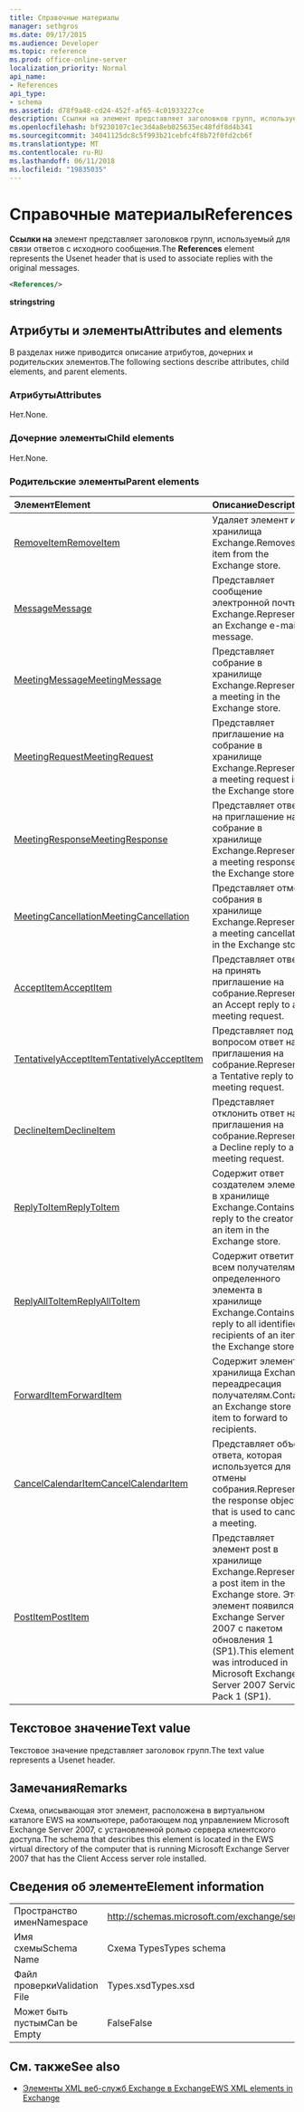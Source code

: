 ```yaml
---
title: Справочные материалы
manager: sethgros
ms.date: 09/17/2015
ms.audience: Developer
ms.topic: reference
ms.prod: office-online-server
localization_priority: Normal
api_name:
- References
api_type:
- schema
ms.assetid: d78f9a48-cd24-452f-af65-4c01933227ce
description: Ссылки на элемент представляет заголовков групп, используемый для связи ответов с исходного сообщения.
ms.openlocfilehash: bf9230107c1ec3d4a8eb025635ec48fdf8d4b341
ms.sourcegitcommit: 34041125dc8c5f993b21cebfc4f8b72f0fd2cb6f
ms.translationtype: MT
ms.contentlocale: ru-RU
ms.lasthandoff: 06/11/2018
ms.locfileid: "19835035"
---
```

# <a name="references"></a><span data-ttu-id="04d2d-103">Справочные материалы</span><span class="sxs-lookup"><span data-stu-id="04d2d-103">References</span></span>

<span data-ttu-id="04d2d-104">**Ссылки на** элемент представляет заголовков групп, используемый для связи ответов с исходного сообщения.</span><span class="sxs-lookup"><span data-stu-id="04d2d-104">The **References** element represents the Usenet header that is used to associate replies with the original messages.</span></span> 
  
```xml
<References/>
```

 <span data-ttu-id="04d2d-105">**string**</span><span class="sxs-lookup"><span data-stu-id="04d2d-105">**string**</span></span>
## <a name="attributes-and-elements"></a><span data-ttu-id="04d2d-106">Атрибуты и элементы</span><span class="sxs-lookup"><span data-stu-id="04d2d-106">Attributes and elements</span></span>

<span data-ttu-id="04d2d-107">В разделах ниже приводится описание атрибутов, дочерних и родительских элементов.</span><span class="sxs-lookup"><span data-stu-id="04d2d-107">The following sections describe attributes, child elements, and parent elements.</span></span>
  
### <a name="attributes"></a><span data-ttu-id="04d2d-108">Атрибуты</span><span class="sxs-lookup"><span data-stu-id="04d2d-108">Attributes</span></span>

<span data-ttu-id="04d2d-109">Нет.</span><span class="sxs-lookup"><span data-stu-id="04d2d-109">None.</span></span>
  
### <a name="child-elements"></a><span data-ttu-id="04d2d-110">Дочерние элементы</span><span class="sxs-lookup"><span data-stu-id="04d2d-110">Child elements</span></span>

<span data-ttu-id="04d2d-111">Нет.</span><span class="sxs-lookup"><span data-stu-id="04d2d-111">None.</span></span>
  
### <a name="parent-elements"></a><span data-ttu-id="04d2d-112">Родительские элементы</span><span class="sxs-lookup"><span data-stu-id="04d2d-112">Parent elements</span></span>

|<span data-ttu-id="04d2d-113">**Элемент**</span><span class="sxs-lookup"><span data-stu-id="04d2d-113">**Element**</span></span>|<span data-ttu-id="04d2d-114">**Описание**</span><span class="sxs-lookup"><span data-stu-id="04d2d-114">**Description**</span></span>|
|:-----|:-----|
|[<span data-ttu-id="04d2d-115">RemoveItem</span><span class="sxs-lookup"><span data-stu-id="04d2d-115">RemoveItem</span></span>](removeitem.md) <br/> |<span data-ttu-id="04d2d-116">Удаляет элемент из хранилища Exchange.</span><span class="sxs-lookup"><span data-stu-id="04d2d-116">Removes an item from the Exchange store.</span></span>  <br/> |
|[<span data-ttu-id="04d2d-117">Message</span><span class="sxs-lookup"><span data-stu-id="04d2d-117">Message</span></span>](message-ex15websvcsotherref.md) <br/> |<span data-ttu-id="04d2d-118">Представляет сообщение электронной почты Exchange.</span><span class="sxs-lookup"><span data-stu-id="04d2d-118">Represents an Exchange e-mail message.</span></span>  <br/> |
|[<span data-ttu-id="04d2d-119">MeetingMessage</span><span class="sxs-lookup"><span data-stu-id="04d2d-119">MeetingMessage</span></span>](meetingmessage.md) <br/> |<span data-ttu-id="04d2d-120">Представляет собрание в хранилище Exchange.</span><span class="sxs-lookup"><span data-stu-id="04d2d-120">Represents a meeting in the Exchange store.</span></span>  <br/> |
|[<span data-ttu-id="04d2d-121">MeetingRequest</span><span class="sxs-lookup"><span data-stu-id="04d2d-121">MeetingRequest</span></span>](meetingrequest.md) <br/> |<span data-ttu-id="04d2d-122">Представляет приглашение на собрание в хранилище Exchange.</span><span class="sxs-lookup"><span data-stu-id="04d2d-122">Represents a meeting request in the Exchange store.</span></span>  <br/> |
|[<span data-ttu-id="04d2d-123">MeetingResponse</span><span class="sxs-lookup"><span data-stu-id="04d2d-123">MeetingResponse</span></span>](meetingresponse.md) <br/> |<span data-ttu-id="04d2d-124">Представляет ответ на приглашение на собрание в хранилище Exchange.</span><span class="sxs-lookup"><span data-stu-id="04d2d-124">Represents a meeting response in the Exchange store.</span></span>  <br/> |
|[<span data-ttu-id="04d2d-125">MeetingCancellation</span><span class="sxs-lookup"><span data-stu-id="04d2d-125">MeetingCancellation</span></span>](meetingcancellation.md) <br/> |<span data-ttu-id="04d2d-126">Представляет отмену собрания в хранилище Exchange.</span><span class="sxs-lookup"><span data-stu-id="04d2d-126">Represents a meeting cancellation in the Exchange store.</span></span>  <br/> |
|[<span data-ttu-id="04d2d-127">AcceptItem</span><span class="sxs-lookup"><span data-stu-id="04d2d-127">AcceptItem</span></span>](acceptitem.md) <br/> |<span data-ttu-id="04d2d-128">Представляет ответ на принять приглашение на собрание.</span><span class="sxs-lookup"><span data-stu-id="04d2d-128">Represents an Accept reply to a meeting request.</span></span>  <br/> |
|[<span data-ttu-id="04d2d-129">TentativelyAcceptItem</span><span class="sxs-lookup"><span data-stu-id="04d2d-129">TentativelyAcceptItem</span></span>](tentativelyacceptitem.md) <br/> |<span data-ttu-id="04d2d-130">Представляет под вопросом ответ на приглашения на собрание.</span><span class="sxs-lookup"><span data-stu-id="04d2d-130">Represents a Tentative reply to a meeting request.</span></span>  <br/> |
|[<span data-ttu-id="04d2d-131">DeclineItem</span><span class="sxs-lookup"><span data-stu-id="04d2d-131">DeclineItem</span></span>](declineitem.md) <br/> |<span data-ttu-id="04d2d-132">Представляет отклонить ответ на приглашения на собрание.</span><span class="sxs-lookup"><span data-stu-id="04d2d-132">Represents a Decline reply to a meeting request.</span></span>  <br/> |
|[<span data-ttu-id="04d2d-133">ReplyToItem</span><span class="sxs-lookup"><span data-stu-id="04d2d-133">ReplyToItem</span></span>](replytoitem.md) <br/> |<span data-ttu-id="04d2d-134">Содержит ответ создателем элемента в хранилище Exchange.</span><span class="sxs-lookup"><span data-stu-id="04d2d-134">Contains a reply to the creator of an item in the Exchange store.</span></span>  <br/> |
|[<span data-ttu-id="04d2d-135">ReplyAllToItem</span><span class="sxs-lookup"><span data-stu-id="04d2d-135">ReplyAllToItem</span></span>](replyalltoitem.md) <br/> |<span data-ttu-id="04d2d-136">Содержит ответить всем получателям определенного элемента в хранилище Exchange.</span><span class="sxs-lookup"><span data-stu-id="04d2d-136">Contains a reply to all identified recipients of an item in the Exchange store.</span></span>  <br/> |
|[<span data-ttu-id="04d2d-137">ForwardItem</span><span class="sxs-lookup"><span data-stu-id="04d2d-137">ForwardItem</span></span>](forwarditem.md) <br/> |<span data-ttu-id="04d2d-138">Содержит элемент хранилища Exchange переадресация получателям.</span><span class="sxs-lookup"><span data-stu-id="04d2d-138">Contains an Exchange store item to forward to recipients.</span></span>  <br/> |
|[<span data-ttu-id="04d2d-139">CancelCalendarItem</span><span class="sxs-lookup"><span data-stu-id="04d2d-139">CancelCalendarItem</span></span>](cancelcalendaritem.md) <br/> |<span data-ttu-id="04d2d-140">Представляет объект ответа, которая используется для отмены собрания.</span><span class="sxs-lookup"><span data-stu-id="04d2d-140">Represents the response object that is used to cancel a meeting.</span></span>  <br/> |
|[<span data-ttu-id="04d2d-141">PostItem</span><span class="sxs-lookup"><span data-stu-id="04d2d-141">PostItem</span></span>](postitem.md) <br/> |<span data-ttu-id="04d2d-142">Представляет элемент post в хранилище Exchange.</span><span class="sxs-lookup"><span data-stu-id="04d2d-142">Represents a post item in the Exchange store.</span></span> <span data-ttu-id="04d2d-143">Этот элемент появился в Exchange Server 2007 с пакетом обновления 1 (SP1).</span><span class="sxs-lookup"><span data-stu-id="04d2d-143">This element was introduced in Microsoft Exchange Server 2007 Service Pack 1 (SP1).</span></span>  <br/> |
   
## <a name="text-value"></a><span data-ttu-id="04d2d-144">Текстовое значение</span><span class="sxs-lookup"><span data-stu-id="04d2d-144">Text value</span></span>

<span data-ttu-id="04d2d-145">Текстовое значение представляет заголовок групп.</span><span class="sxs-lookup"><span data-stu-id="04d2d-145">The text value represents a Usenet header.</span></span>
  
## <a name="remarks"></a><span data-ttu-id="04d2d-146">Замечания</span><span class="sxs-lookup"><span data-stu-id="04d2d-146">Remarks</span></span>

<span data-ttu-id="04d2d-147">Схема, описывающая этот элемент, расположена в виртуальном каталоге EWS на компьютере, работающем под управлением Microsoft Exchange Server 2007, с установленной ролью сервера клиентского доступа.</span><span class="sxs-lookup"><span data-stu-id="04d2d-147">The schema that describes this element is located in the EWS virtual directory of the computer that is running Microsoft Exchange Server 2007 that has the Client Access server role installed.</span></span>
  
## <a name="element-information"></a><span data-ttu-id="04d2d-148">Сведения об элементе</span><span class="sxs-lookup"><span data-stu-id="04d2d-148">Element information</span></span>

|||
|:-----|:-----|
|<span data-ttu-id="04d2d-149">Пространство имен</span><span class="sxs-lookup"><span data-stu-id="04d2d-149">Namespace</span></span>  <br/> |http://schemas.microsoft.com/exchange/services/2006/types  <br/> |
|<span data-ttu-id="04d2d-150">Имя схемы</span><span class="sxs-lookup"><span data-stu-id="04d2d-150">Schema Name</span></span>  <br/> |<span data-ttu-id="04d2d-151">Схема Types</span><span class="sxs-lookup"><span data-stu-id="04d2d-151">Types schema</span></span>  <br/> |
|<span data-ttu-id="04d2d-152">Файл проверки</span><span class="sxs-lookup"><span data-stu-id="04d2d-152">Validation File</span></span>  <br/> |<span data-ttu-id="04d2d-153">Types.xsd</span><span class="sxs-lookup"><span data-stu-id="04d2d-153">Types.xsd</span></span>  <br/> |
|<span data-ttu-id="04d2d-154">Может быть пустым</span><span class="sxs-lookup"><span data-stu-id="04d2d-154">Can be Empty</span></span>  <br/> |<span data-ttu-id="04d2d-155">False</span><span class="sxs-lookup"><span data-stu-id="04d2d-155">False</span></span>  <br/> |
   
## <a name="see-also"></a><span data-ttu-id="04d2d-156">См. также</span><span class="sxs-lookup"><span data-stu-id="04d2d-156">See also</span></span>



- [<span data-ttu-id="04d2d-157">Элементы XML веб-служб Exchange в Exchange</span><span class="sxs-lookup"><span data-stu-id="04d2d-157">EWS XML elements in Exchange</span></span>](ews-xml-elements-in-exchange.md)

